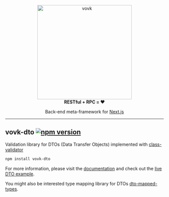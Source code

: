 <p align="center"> 
  <picture>
    <source width="300" media="(prefers-color-scheme: dark)" srcset="https://vovk.dev/vovk-logo-white.svg">
    <source width="300" media="(prefers-color-scheme: light)" srcset="https://vovk.dev/vovk-logo.svg">
    <img width="300" alt="vovk" src="https://vovk.dev/vovk-logo.svg">
  </picture><br>
  <strong>RESTful + RPC = ♥️</strong>
</p>

<p align="center">
  Back-end meta-framework for <a href="https://nextjs.org/docs/app">Next.js</a>
</p>

---

## vovk-dto [![npm version](https://badge.fury.io/js/vovk-dto.svg)](https://www.npmjs.com/package/vovk-dto)

Validation library for DTOs (Data Transfer Objects) implemented with [class-validator](<[https://](https://www.npmjs.com/package/class-validator)>)

```sh
npm install vovk-dto
```

For more information, please visit the [documentation](https://vovk.dev/validation/vovk-dto) and check out the [live DTO example](https://vovk-examples.vercel.app/dto).

You might also be interested type mapping library for DTOs [dto-mapped-types](https://github.com/finom/dto-mapped-types).
